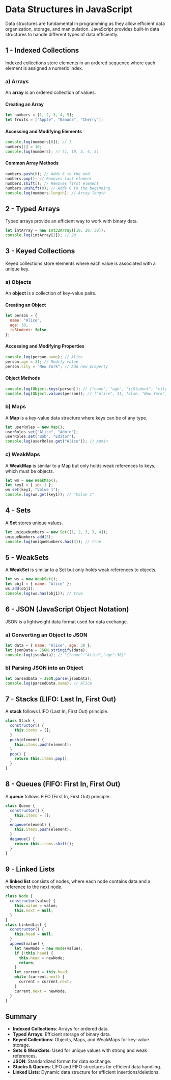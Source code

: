 # Data Structures in JavaScript

Data structures are fundamental in programming as they allow efficient data organization, storage, and manipulation. JavaScript provides built-in data structures to handle different types of data efficiently.

## 1 - Indexed Collections
Indexed collections store elements in an ordered sequence where each element is assigned a numeric index.

### a) Arrays
An **array** is an ordered collection of values.

#### Creating an Array
```js
let numbers = [1, 2, 3, 4, 5];
let fruits = ["Apple", "Banana", "Cherry"];
```

#### Accessing and Modifying Elements
```js
console.log(numbers[0]); // 1
numbers[1] = 10;
console.log(numbers); // [1, 10, 3, 4, 5]
```

#### Common Array Methods
```js
numbers.push(6); // Adds 6 to the end
numbers.pop(); // Removes last element
numbers.shift(); // Removes first element
numbers.unshift(0); // Adds 0 to the beginning
console.log(numbers.length); // Array length
```

## 2 - Typed Arrays
Typed arrays provide an efficient way to work with binary data.
```js
let intArray = new Int32Array([10, 20, 30]);
console.log(intArray[1]); // 20
```

## 3 - Keyed Collections
Keyed collections store elements where each value is associated with a unique key.

### a) Objects
An **object** is a collection of key-value pairs.

#### Creating an Object
```js
let person = {
  name: "Alice",
  age: 30,
  isStudent: false
};
```

#### Accessing and Modifying Properties
```js
console.log(person.name); // Alice
person.age = 31; // Modify value
person.city = "New York"; // Add new property
```

#### Object Methods
```js
console.log(Object.keys(person)); // ["name", "age", "isStudent", "city"]
console.log(Object.values(person)); // ["Alice", 31, false, "New York"]
```

### b) Maps
A **Map** is a key-value data structure where keys can be of any type.
```js
let userRoles = new Map();
userRoles.set("Alice", "Admin");
userRoles.set("Bob", "Editor");
console.log(userRoles.get("Alice")); // Admin
```

### c) WeakMaps
A **WeakMap** is similar to a Map but only holds weak references to keys, which must be objects.
```js
let wm = new WeakMap();
let key1 = { id: 1 };
wm.set(key1, "Value 1");
console.log(wm.get(key1)); // "Value 1"
```

## 4 - Sets
A **Set** stores unique values.
```js
let uniqueNumbers = new Set([1, 2, 3, 3, 4]);
uniqueNumbers.add(5);
console.log(uniqueNumbers.has(3)); // true
```

## 5 - WeakSets
A **WeakSet** is similar to a Set but only holds weak references to objects.
```js
let ws = new WeakSet();
let obj1 = { name: "Alice" };
ws.add(obj1);
console.log(ws.has(obj1)); // true
```

## 6 - JSON (JavaScript Object Notation)
JSON is a lightweight data format used for data exchange.

### a) Converting an Object to JSON
```js
let data = { name: "Alice", age: 30 };
let jsonData = JSON.stringify(data);
console.log(jsonData); // "{"name":"Alice","age":30}"
```

### b) Parsing JSON into an Object
```js
let parsedData = JSON.parse(jsonData);
console.log(parsedData.name); // Alice
```

## 7 - Stacks (LIFO: Last In, First Out)
A **stack** follows LIFO (Last In, First Out) principle.
```js
class Stack {
  constructor() {
    this.items = [];
  }
  push(element) {
    this.items.push(element);
  }
  pop() {
    return this.items.pop();
  }
}
```

## 8 - Queues (FIFO: First In, First Out)
A **queue** follows FIFO (First In, First Out) principle.
```js
class Queue {
  constructor() {
    this.items = [];
  }
  enqueue(element) {
    this.items.push(element);
  }
  dequeue() {
    return this.items.shift();
  }
}
```

## 9 - Linked Lists
A **linked list** consists of nodes, where each node contains data and a reference to the next node.
```js
class Node {
  constructor(value) {
    this.value = value;
    this.next = null;
  }
}
class LinkedList {
  constructor() {
    this.head = null;
  }
  append(value) {
    let newNode = new Node(value);
    if (!this.head) {
      this.head = newNode;
      return;
    }
    let current = this.head;
    while (current.next) {
      current = current.next;
    }
    current.next = newNode;
  }
}
```

## Summary
- **Indexed Collections**: Arrays for ordered data.
- **Typed Arrays**: Efficient storage of binary data.
- **Keyed Collections**: Objects, Maps, and WeakMaps for key-value storage.
- **Sets & WeakSets**: Used for unique values with strong and weak references.
- **JSON**: Standardized format for data exchange.
- **Stacks & Queues**: LIFO and FIFO structures for efficient data handling.
- **Linked Lists**: Dynamic data structure for efficient insertions/deletions.

